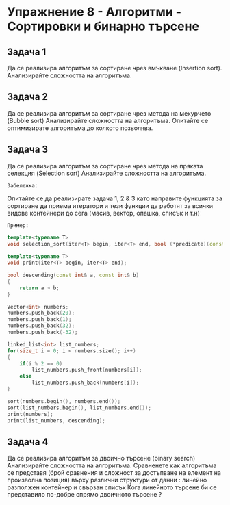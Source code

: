 # Упражнение 8 - Алгоритми - Сортировки и бинарно търсене

## Задача 1
Да се реализира алгоритъм за сортиране чрез вмъкване (Insertion sort).
Анализирайте сложността на алгоритъма.

## Задача 2
Да се реализира алгоритъм за сортиране чрез метода на мехурчето (Bubble sort)
Анализирайте сложността на алгоритъма. Опитайте се оптимизирате алгоритъма до колкото позволява. 

## Задача 3
Да се реализира алгоритъм за сортиране чрез метода на пряката селекция (Selection sort)
Анализирайте сложността на алгоритъма.

`Забележка:`

Опитайте се да реализирате задача 1, 2 & 3 като направите функцията за сортиране да
приема итератори и тези функции да работят за всички видове контейнери до сега (масив, вектор, опашка, списък и т.н)

`Пример:`
```C++
template<typename T>
void selection_sort(iter<T> begin, iter<T> end, bool (*predicate)(const T&, const T&) = nullptr); // If predicate is nullptr
                                                                                                  // try to use operator '<'
template<typename T>                                                                                 
void print(iter<T> begin, iter<T> end);

bool descending(const int& a, const int& b)
{
    return a > b;
}

Vector<int> numbers;
numbers.push_back(20);
numbers.push_back(1);
numbers.push_back(32);
numbers.push_back(-32);

linked_list<int> list_numbers;
for(size_t i = 0; i < numbers.size(); i++)
{
    if(i % 2 == 0)
        list_numbers.push_front(numbers[i]);
    else
        list_numbers.push_back(numbers[i]);
}

sort(numbers.begin(), numbers.end());
sort(list_numbers.begin(), list_numbers.end());
print(numbers);
print(list_numbers, descending);
```

## Задача 4
Да се реализира алгоритъм за двоично търсене (binary search)
Анализирайте сложността на алгоритъма.
Сравненете как алгоритъма се представя (брой сравнения и сложност за достъпване на елемент на произволна позиция) върху различни
структури от данни : линейно разполжен контейнер и свързан списък
Кога линейното търсене би се представило по-добре спрямо двоичното търсене ?
